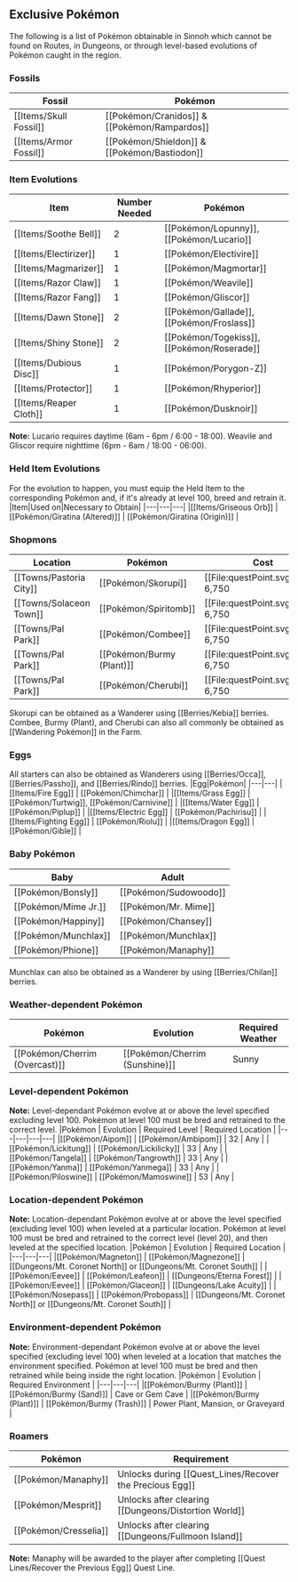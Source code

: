 ## Exclusive Pokémon

The following is a list of Pokémon obtainable in Sinnoh which cannot be found on Routes, in Dungeons, or through level-based evolutions of Pokémon caught in the region.

### Fossils
|Fossil|Pokémon|
|---|---|
|[[Items/Skull Fossil]]|[[Pokémon/Cranidos]] & [[Pokémon/Rampardos]]|
|[[Items/Armor Fossil]]|[[Pokémon/Shieldon]] & [[Pokémon/Bastiodon]]|

### Item Evolutions
|Item|Number Needed|Pokémon|
|---|---|---|
|[[Items/Soothe Bell]]|2|[[Pokémon/Lopunny]], [[Pokémon/Lucario]]
|[[Items/Electirizer]]|1|[[Pokémon/Electivire]]|
|[[Items/Magmarizer]]|1|[[Pokémon/Magmortar]]
|[[Items/Razor Claw]]|1|[[Pokémon/Weavile]]
|[[Items/Razor Fang]]|1|[[Pokémon/Gliscor]]|
|[[Items/Dawn Stone]]|2|[[Pokémon/Gallade]], [[Pokémon/Froslass]]
|[[Items/Shiny Stone]]|2|[[Pokémon/Togekiss]], [[Pokémon/Roserade]]
|[[Items/Dubious Disc]]|1|[[Pokémon/Porygon-Z]]
|[[Items/Protector]]|1|[[Pokémon/Rhyperior]]
|[[Items/Reaper Cloth]]|1|[[Pokémon/Dusknoir]]

**Note:** Lucario requires daytime (6am - 6pm / 6:00 - 18:00). Weavile and Gliscor require nighttime (6pm - 6am / 18:00 - 06:00).

### Held Item Evolutions
For the evolution to happen, you must equip the Held Item to the corresponding Pokémon and, if it's already at level 100, breed and retrain it.
|Item|Used on|Necessary to Obtain|
|---|---|---|
|[[Items/Griseous Orb]] | [[Pokémon/Giratina (Altered)]] | [[Pokémon/Giratina (Origin)]] |

### Shopmons
|Location|Pokémon|Cost|
|---|---|---|
|[[Towns/Pastoria City]]|[[Pokémon/Skorupi]]|[[File:questPoint.svg\|20px]] 6,750|
|[[Towns/Solaceon Town]]|[[Pokémon/Spiritomb]]|[[File:questPoint.svg\|20px]] 6,750|
|[[Towns/Pal Park]]|[[Pokémon/Combee]]|[[File:questPoint.svg\|20px]] 6,750|
|[[Towns/Pal Park]]|[[Pokémon/Burmy (Plant)]]|[[File:questPoint.svg\|20px]] 6,750|
|[[Towns/Pal Park]]|[[Pokémon/Cherubi]]|[[File:questPoint.svg\|20px]] 6,750|

Skorupi can be obtained as a Wanderer using [[Berries/Kebia]] berries. Combee, Burmy (Plant), and Cherubi can also all commonly be obtained as [[Wandering Pokémon]] in the Farm.

### Eggs
All starters can also be obtained as Wanderers using [[Berries/Occa]], [[Berries/Passho]], and [[Berries/Rindo]] berries.
|Egg|Pokémon|
|---|---|
|[[Items/Fire Egg]] | [[Pokémon/Chimchar]] |
|[[Items/Grass Egg]] | [[Pokémon/Turtwig]], [[Pokémon/Carnivine]] |
|[[Items/Water Egg]] | [[Pokémon/Piplup]] |
|[[Items/Electric Egg]] | [[Pokémon/Pachirisu]] |
|[[Items/Fighting Egg]] | [[Pokémon/Riolu]] |
|[[Items/Dragon Egg]] | [[Pokémon/Gible]] |

### Baby Pokémon
|Baby|Adult|
|---|---|
|[[Pokémon/Bonsly]] | [[Pokémon/Sudowoodo]] |
|[[Pokémon/Mime Jr.]] | [[Pokémon/Mr. Mime]] |
|[[Pokémon/Happiny]] | [[Pokémon/Chansey]] |
|[[Pokémon/Munchlax]] | [[Pokémon/Munchlax]] |
|[[Pokémon/Phione]] | [[Pokémon/Manaphy]] |

Munchlax can also be obtained as a Wanderer by using [[Berries/Chilan]] berries.

### Weather-dependent Pokémon
|Pokémon | Evolution | Required Weather |
|---|---|---|
|[[Pokémon/Cherrim (Overcast)]] | [[Pokémon/Cherrim (Sunshine)]] | Sunny |

### Level-dependent Pokémon
**Note:** Level-dependant Pokémon evolve at or above the level specified excluding level 100. Pokémon at level 100 must be bred and retrained to the correct level.
|Pokémon | Evolution | Required Level | Required Location |
|---|---|---|---|
|[[Pokémon/Aipom]] | [[Pokémon/Ambipom]] | 32 | Any |
|[[Pokémon/Lickitung]] | [[Pokémon/Lickilicky]] | 33 | Any |
|[[Pokémon/Tangela]] | [[Pokémon/Tangrowth]] | 33 | Any |
|[[Pokémon/Yanma]] | [[Pokémon/Yanmega]] | 33 | Any |
|[[Pokémon/Piloswine]] | [[Pokémon/Mamoswine]] | 53 | Any |

### Location-dependent Pokémon
**Note:** Location-dependant Pokémon evolve at or above the level specified (excluding level 100) when leveled at a particular location. Pokémon at level 100 must be bred and retrained to the correct level (level 20), and then leveled at the specified location.
|Pokémon | Evolution | Required Location |
|---|---|---|
|[[Pokémon/Magneton]] | [[Pokémon/Magnezone]] | [[Dungeons/Mt. Coronet North]] or [[Dungeons/Mt. Coronet South]] |
|[[Pokémon/Eevee]] | [[Pokémon/Leafeon]] | [[Dungeons/Eterna Forest]] |
|[[Pokémon/Eevee]] | [[Pokémon/Glaceon]] | [[Dungeons/Lake Acuity]] |
|[[Pokémon/Nosepass]] | [[Pokémon/Probopass]] | [[Dungeons/Mt. Coronet North]] or [[Dungeons/Mt. Coronet South]] |

### Environment-dependent Pokémon
**Note:** Environment-dependant Pokémon evolve at or above the level specified (excluding level 100) when leveled at a location that matches the environment specified. Pokémon at level 100 must be bred and then retrained while being inside the right location.
|Pokémon | Evolution | Required Environment |
|---|---|---|
|[[Pokémon/Burmy (Plant)]] | [[Pokémon/Burmy (Sand)]] | Cave or Gem Cave |
|[[Pokémon/Burmy (Plant)]] | [[Pokémon/Burmy (Trash)]] | Power Plant, Mansion, or Graveyard |

### Roamers
|Pokémon|Requirement|
|---|---|
|[[Pokémon/Manaphy]]|Unlocks during [[Quest_Lines/Recover the Precious Egg]]|
|[[Pokémon/Mesprit]]|Unlocks after clearing [[Dungeons/Distortion World]]|
|[[Pokémon/Cresselia]]|Unlocks after clearing [[Dungeons/Fullmoon Island]]|

**Note:** Manaphy will be awarded to the player after completing [[Quest Lines/Recover the Previous Egg]] Quest Line.